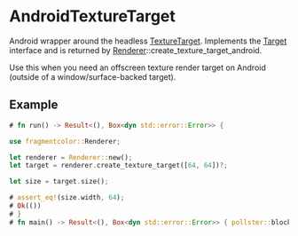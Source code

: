 # AndroidTextureTarget

Android wrapper around the headless [TextureTarget](https://fragmentcolor.org/api/targets/texturetarget). Implements the [Target](https://fragmentcolor.org/api/core/target) interface and is returned by [Renderer](https://fragmentcolor.org/api/core/renderer)::create_texture_target_android.

Use this when you need an offscreen texture render target on Android (outside of a window/surface-backed target).

## Example

```rust
# fn run() -> Result<(), Box<dyn std::error::Error>> {

use fragmentcolor::Renderer;

let renderer = Renderer::new();
let target = renderer.create_texture_target([64, 64])?;

let size = target.size();

# assert_eq!(size.width, 64);
# Ok(())
# }
# fn main() -> Result<(), Box<dyn std::error::Error>> { pollster::block_on(run()) }
```
